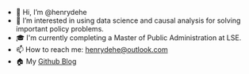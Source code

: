 - 👋 Hi, I’m @henrydehe
- 👀 I’m interested in using data science and causal analysis for solving important policy problems.
- 🎓 I'm currently completing a Master of Public Administration at LSE.
- 📫 How to reach me: henrydehe@outlook.com
- 🏠 My [Github Blog](https://henrydehe.github.io/) 
